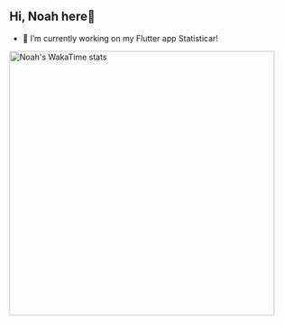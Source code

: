 ## Hi, Noah here👋
- 🔭 I’m currently working on my Flutter app Statisticar!

<img width="470" valign="top" align="center" src="https://github-readme-stats.vercel.app/api/wakatime?username=noahswf&layout=compact&theme=transparent&hide_border=true&hide=other" alt="Noah's WakaTime stats">

<!--
**noah-swf/noah-swf** is a ✨ _special_ ✨ repository because its `README.md` (this file) appears on your GitHub profile.

Here are some ideas to get you started:

- 🔭 I’m currently working on ...
- 🌱 I’m currently learning ...
- 👯 I’m looking to collaborate on ...
- 🤔 I’m looking for help with ...
- 💬 Ask me about ...
- 📫 How to reach me: ...
- 😄 Pronouns: ...
- ⚡ Fun fact: ...
-->

